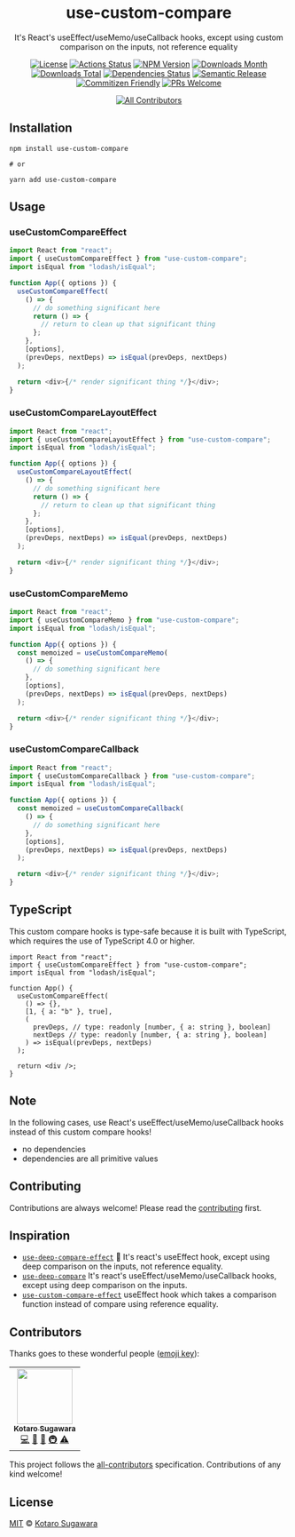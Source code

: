 <div align="center">

<h1>use-custom-compare</h1>

It's React's useEffect/useMemo/useCallback hooks, except using custom comparison on the inputs, not reference equality

[![License](https://img.shields.io/badge/License-MIT-blue.svg?style=flat-square)](LICENSE)
[![Actions Status](https://github.com/kotarella1110/use-custom-compare/workflows/CI/badge.svg)](https://github.com/kotarella1110/use-custom-compare/actions?query=workflow%3ACI)
[![NPM Version](https://img.shields.io/npm/v/use-custom-compare?style=flat-square)](https://www.npmjs.com/package/use-custom-compare)
[![Downloads Month](https://img.shields.io/npm/dm/use-custom-compare?style=flat-square)](https://www.npmjs.com/package/use-custom-compare)
[![Downloads Total](https://img.shields.io/npm/dt/use-custom-compare?style=flat-square)](https://www.npmjs.com/package/use-custom-compare)
[![Dependencies Status](https://david-dm.org/kotarella1110/use-custom-compare.svg?style=flat-square)](https://david-dm.org/kotarella1110/use-custom-compare)
[![Semantic Release](https://img.shields.io/badge/%F0%9F%93%A6%F0%9F%9A%80-semantic--release-e10079.svg?style=flat-square)](https://github.com/semantic-release/semantic-release)
[![Commitizen Friendly](https://img.shields.io/badge/commitizen-friendly-brightgreen.svg?style=flat-square)](http://commitizen.github.io/cz-cli/)
[![PRs Welcome](https://img.shields.io/badge/PRs-welcome-green.svg?style=flat-square)](CONTRIBUTING.md)

<!-- ALL-CONTRIBUTORS-BADGE:START - Do not remove or modify this section -->

[![All Contributors](https://img.shields.io/badge/all_contributors-1-orange.svg?style=flat-square)](#contributors-)

<!-- ALL-CONTRIBUTORS-BADGE:END -->

</div>

## Installation

```
npm install use-custom-compare

# or

yarn add use-custom-compare
```

## Usage

### useCustomCompareEffect

```js
import React from "react";
import { useCustomCompareEffect } from "use-custom-compare";
import isEqual from "lodash/isEqual";

function App({ options }) {
  useCustomCompareEffect(
    () => {
      // do something significant here
      return () => {
        // return to clean up that significant thing
      };
    },
    [options],
    (prevDeps, nextDeps) => isEqual(prevDeps, nextDeps)
  );

  return <div>{/* render significant thing */}</div>;
}
```

### useCustomCompareLayoutEffect

```js
import React from "react";
import { useCustomCompareLayoutEffect } from "use-custom-compare";
import isEqual from "lodash/isEqual";

function App({ options }) {
  useCustomCompareLayoutEffect(
    () => {
      // do something significant here
      return () => {
        // return to clean up that significant thing
      };
    },
    [options],
    (prevDeps, nextDeps) => isEqual(prevDeps, nextDeps)
  );

  return <div>{/* render significant thing */}</div>;
}
```

### useCustomCompareMemo

```js
import React from "react";
import { useCustomCompareMemo } from "use-custom-compare";
import isEqual from "lodash/isEqual";

function App({ options }) {
  const memoized = useCustomCompareMemo(
    () => {
      // do something significant here
    },
    [options],
    (prevDeps, nextDeps) => isEqual(prevDeps, nextDeps)
  );

  return <div>{/* render significant thing */}</div>;
}
```

### useCustomCompareCallback

```js
import React from "react";
import { useCustomCompareCallback } from "use-custom-compare";
import isEqual from "lodash/isEqual";

function App({ options }) {
  const memoized = useCustomCompareCallback(
    () => {
      // do something significant here
    },
    [options],
    (prevDeps, nextDeps) => isEqual(prevDeps, nextDeps)
  );

  return <div>{/* render significant thing */}</div>;
}
```

## TypeScript

This custom compare hooks is type-safe because it is built with TypeScript, which requires the use of TypeScript 4.0 or higher.

```tsx
import React from "react";
import { useCustomCompareEffect } from "use-custom-compare";
import isEqual from "lodash/isEqual";

function App() {
  useCustomCompareEffect(
    () => {},
    [1, { a: "b" }, true],
    (
      prevDeps, // type: readonly [number, { a: string }, boolean]
      nextDeps // type: readonly [number, { a: string }, boolean]
    ) => isEqual(prevDeps, nextDeps)
  );

  return <div />;
}
```

## Note

In the following cases, use React's useEffect/useMemo/useCallback hooks instead of this custom compare hooks!

- no dependencies
- dependencies are all primitive values

## Contributing

Contributions are always welcome! Please read the [contributing](./CONTRIBUTING.md) first.

## Inspiration

- [`use-deep-compare-effect`](https://github.com/kentcdodds/use-deep-compare-effect) 🐋 It's react's useEffect hook, except using deep comparison on the inputs, not reference equality.
- [`use-deep-compare`](https://github.com/sandiiarov/use-deep-compare) It's react's useEffect/useMemo/useCallback hooks, except using deep comparison on the inputs.
- [`use-custom-compare-effect`](https://github.com/sanjagh/use-custom-compare-effect) useEffect hook which takes a comparison function instead of compare using reference equality.

## Contributors

Thanks goes to these wonderful people ([emoji key](https://allcontributors.org/docs/en/emoji-key)):

<!-- ALL-CONTRIBUTORS-LIST:START - Do not remove or modify this section -->
<!-- prettier-ignore-start -->
<!-- markdownlint-disable -->
<table>
  <tr>
    <td align="center"><a href="https://qiita.com/kotarella1110"><img src="https://avatars1.githubusercontent.com/u/12913947?v=4" width="100px;" alt=""/><br /><sub><b>Kotaro Sugawara</b></sub></a><br /><a href="https://github.com/kotarella1110/use-custom-compare/commits?author=kotarella1110" title="Code">💻</a> <a href="https://github.com/kotarella1110/use-custom-compare/commits?author=kotarella1110" title="Documentation">📖</a> <a href="#ideas-kotarella1110" title="Ideas, Planning, & Feedback">🤔</a> <a href="#infra-kotarella1110" title="Infrastructure (Hosting, Build-Tools, etc)">🚇</a> <a href="https://github.com/kotarella1110/use-custom-compare/commits?author=kotarella1110" title="Tests">⚠️</a></td>
  </tr>
</table>

<!-- markdownlint-enable -->
<!-- prettier-ignore-end -->

<!-- ALL-CONTRIBUTORS-LIST:END -->

This project follows the [all-contributors](https://github.com/all-contributors/all-contributors) specification. Contributions of any kind welcome!

## License

[MIT](./LICENSE) © [Kotaro Sugawara](https://twitter.com/kotarella1110)
